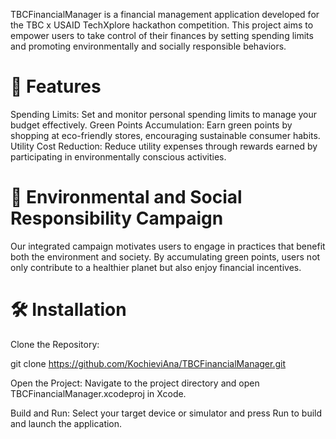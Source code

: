 TBCFinancialManager is a financial management application developed for the TBC x USAID TechXplore hackathon competition. This project aims to empower users to take control of their finances by setting spending limits and promoting environmentally and socially responsible behaviors.

# 📌 Features

Spending Limits: Set and monitor personal spending limits to manage your budget effectively.
Green Points Accumulation: Earn green points by shopping at eco-friendly stores, encouraging sustainable consumer habits.
Utility Cost Reduction: Reduce utility expenses through rewards earned by participating in environmentally conscious activities.
# 🌱 Environmental and Social Responsibility Campaign

Our integrated campaign motivates users to engage in practices that benefit both the environment and society. By accumulating green points, users not only contribute to a healthier planet but also enjoy financial incentives.

# 🛠 Installation

Clone the Repository:

git clone https://github.com/KochieviAna/TBCFinancialManager.git

Open the Project: Navigate to the project directory and open TBCFinancialManager.xcodeproj in Xcode.

Build and Run: Select your target device or simulator and press Run to build and launch the application.
